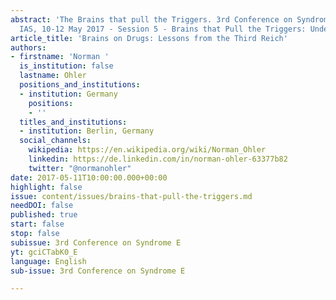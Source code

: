 ```yaml
---
abstract: 'The Brains that pull the Triggers. 3rd Conference on Syndrome E, Paris
  IAS, 10-12 May 2017 - Session 5 - Brains that Pull the Triggers: Under the Influence'
article_title: 'Brains on Drugs: Lessons from the Third Reich'
authors:
- firstname: 'Norman '
  is_institution: false
  lastname: Ohler
  positions_and_institutions:
  - institution: Germany
    positions:
    - ''
  titles_and_institutions:
  - institution: Berlin, Germany
  social_channels:
    wikipedia: https://en.wikipedia.org/wiki/Norman_Ohler
    linkedin: https://de.linkedin.com/in/norman-ohler-63377b82
    twitter: "@normanohler"
date: 2017-05-11T10:00:00.000+00:00
highlight: false
issue: content/issues/brains-that-pull-the-triggers.md
needDOI: false
published: true
start: false
stop: false
subissue: 3rd Conference on Syndrome E
yt: gciCTabK0_E
language: English
sub-issue: 3rd Conference on Syndrome E

---
```

<Youtube yt="gciCTabK0_E" caption="Brains on Drugs: Lessons from the Third Reich" start="false" stop="false"></Youtube>